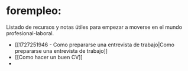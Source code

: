 # forempleo:
Listado de recursos y notas útiles para empezar a moverse en el mundo profesional-laboral. 
+ [[1727251946 - Como prepararse una entrevista de trabajo|Como prepararse una entrevista de trabajo]]
+ [[Como hacer un buen CV]]
+ 
